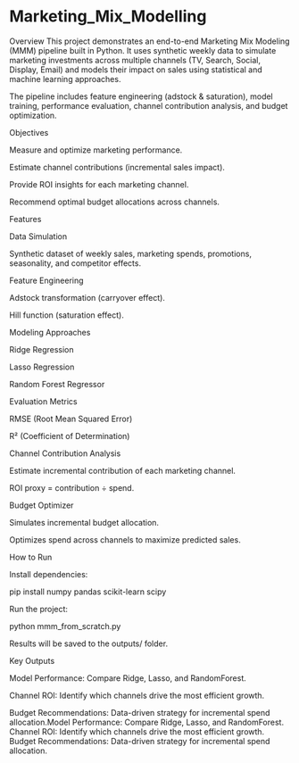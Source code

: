 # Marketing_Mix_Modelling

Overview
This project demonstrates an end-to-end Marketing Mix Modeling (MMM) pipeline built in Python. It uses synthetic weekly data to simulate marketing investments across multiple channels (TV, Search, Social, Display, Email) and models their impact on sales using statistical and machine learning approaches.

The pipeline includes feature engineering (adstock & saturation), model training, performance evaluation, channel contribution analysis, and budget optimization.

Objectives

Measure and optimize marketing performance.

Estimate channel contributions (incremental sales impact).

Provide ROI insights for each marketing channel.

Recommend optimal budget allocations across channels.

Features

Data Simulation

Synthetic dataset of weekly sales, marketing spends, promotions, seasonality, and competitor effects.

Feature Engineering

Adstock transformation (carryover effect).

Hill function (saturation effect).

Modeling Approaches

Ridge Regression

Lasso Regression

Random Forest Regressor

Evaluation Metrics

RMSE (Root Mean Squared Error)

R² (Coefficient of Determination)

Channel Contribution Analysis

Estimate incremental contribution of each marketing channel.

ROI proxy = contribution ÷ spend.

Budget Optimizer

Simulates incremental budget allocation.

Optimizes spend across channels to maximize predicted sales.


How to Run

Install dependencies:

pip install numpy pandas scikit-learn scipy

Run the project:

python mmm_from_scratch.py

Results will be saved to the outputs/ folder.

Key Outputs

Model Performance: Compare Ridge, Lasso, and RandomForest.

Channel ROI: Identify which channels drive the most efficient growth.

Budget Recommendations: Data-driven strategy for incremental spend allocation.Model Performance: Compare Ridge, Lasso, and RandomForest.
Channel ROI: Identify which channels drive the most efficient growth.
Budget Recommendations: Data-driven strategy for incremental spend allocation.
